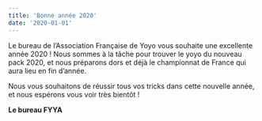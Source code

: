 ```yaml
---
title: 'Bonne année 2020'
date: '2020-01-01'
---
```


Le bureau de l’Association Française de Yoyo vous souhaite une excellente année 2020 ! Nous sommes à la tâche pour trouver le yoyo du nouveau pack 2020, et nous préparons dors et déjà le championnat de France qui aura lieu en fin d’année.  
  
Nous vous souhaitons de réussir tous vos tricks dans cette nouvelle année, et nous espérons vous voir très bientôt !  
  
**Le bureau FYYA**